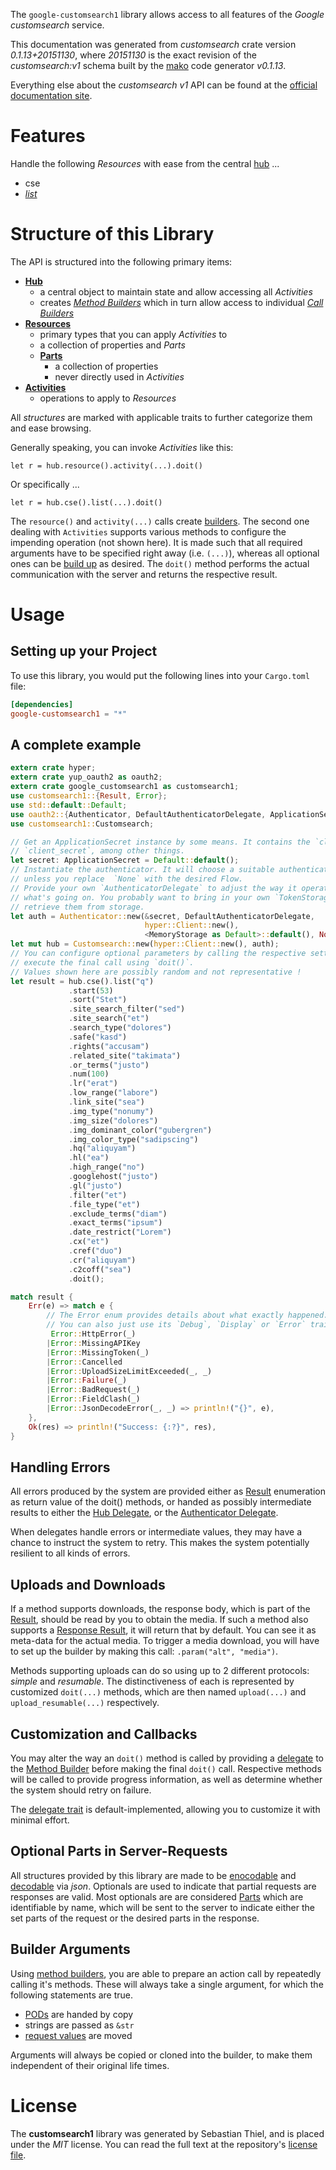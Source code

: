 <!---
DO NOT EDIT !
This file was generated automatically from 'src/mako/api/README.md.mako'
DO NOT EDIT !
-->
The `google-customsearch1` library allows access to all features of the *Google customsearch* service.

This documentation was generated from *customsearch* crate version *0.1.13+20151130*, where *20151130* is the exact revision of the *customsearch:v1* schema built by the [mako](http://www.makotemplates.org/) code generator *v0.1.13*.

Everything else about the *customsearch* *v1* API can be found at the
[official documentation site](https://developers.google.com/custom-search/v1/using_rest).
# Features

Handle the following *Resources* with ease from the central [hub](http://byron.github.io/google-apis-rs/google_customsearch1/struct.Customsearch.html) ... 

* cse
 * [*list*](http://byron.github.io/google-apis-rs/google_customsearch1/struct.CseListCall.html)




# Structure of this Library

The API is structured into the following primary items:

* **[Hub](http://byron.github.io/google-apis-rs/google_customsearch1/struct.Customsearch.html)**
    * a central object to maintain state and allow accessing all *Activities*
    * creates [*Method Builders*](http://byron.github.io/google-apis-rs/google_customsearch1/trait.MethodsBuilder.html) which in turn
      allow access to individual [*Call Builders*](http://byron.github.io/google-apis-rs/google_customsearch1/trait.CallBuilder.html)
* **[Resources](http://byron.github.io/google-apis-rs/google_customsearch1/trait.Resource.html)**
    * primary types that you can apply *Activities* to
    * a collection of properties and *Parts*
    * **[Parts](http://byron.github.io/google-apis-rs/google_customsearch1/trait.Part.html)**
        * a collection of properties
        * never directly used in *Activities*
* **[Activities](http://byron.github.io/google-apis-rs/google_customsearch1/trait.CallBuilder.html)**
    * operations to apply to *Resources*

All *structures* are marked with applicable traits to further categorize them and ease browsing.

Generally speaking, you can invoke *Activities* like this:

```Rust,ignore
let r = hub.resource().activity(...).doit()
```

Or specifically ...

```ignore
let r = hub.cse().list(...).doit()
```

The `resource()` and `activity(...)` calls create [builders][builder-pattern]. The second one dealing with `Activities` 
supports various methods to configure the impending operation (not shown here). It is made such that all required arguments have to be 
specified right away (i.e. `(...)`), whereas all optional ones can be [build up][builder-pattern] as desired.
The `doit()` method performs the actual communication with the server and returns the respective result.

# Usage

## Setting up your Project

To use this library, you would put the following lines into your `Cargo.toml` file:

```toml
[dependencies]
google-customsearch1 = "*"
```

## A complete example

```Rust
extern crate hyper;
extern crate yup_oauth2 as oauth2;
extern crate google_customsearch1 as customsearch1;
use customsearch1::{Result, Error};
use std::default::Default;
use oauth2::{Authenticator, DefaultAuthenticatorDelegate, ApplicationSecret, MemoryStorage};
use customsearch1::Customsearch;

// Get an ApplicationSecret instance by some means. It contains the `client_id` and 
// `client_secret`, among other things.
let secret: ApplicationSecret = Default::default();
// Instantiate the authenticator. It will choose a suitable authentication flow for you, 
// unless you replace  `None` with the desired Flow.
// Provide your own `AuthenticatorDelegate` to adjust the way it operates and get feedback about 
// what's going on. You probably want to bring in your own `TokenStorage` to persist tokens and
// retrieve them from storage.
let auth = Authenticator::new(&secret, DefaultAuthenticatorDelegate,
                              hyper::Client::new(),
                              <MemoryStorage as Default>::default(), None);
let mut hub = Customsearch::new(hyper::Client::new(), auth);
// You can configure optional parameters by calling the respective setters at will, and
// execute the final call using `doit()`.
// Values shown here are possibly random and not representative !
let result = hub.cse().list("q")
             .start(53)
             .sort("Stet")
             .site_search_filter("sed")
             .site_search("et")
             .search_type("dolores")
             .safe("kasd")
             .rights("accusam")
             .related_site("takimata")
             .or_terms("justo")
             .num(100)
             .lr("erat")
             .low_range("labore")
             .link_site("sea")
             .img_type("nonumy")
             .img_size("dolores")
             .img_dominant_color("gubergren")
             .img_color_type("sadipscing")
             .hq("aliquyam")
             .hl("ea")
             .high_range("no")
             .googlehost("justo")
             .gl("justo")
             .filter("et")
             .file_type("et")
             .exclude_terms("diam")
             .exact_terms("ipsum")
             .date_restrict("Lorem")
             .cx("et")
             .cref("duo")
             .cr("aliquyam")
             .c2coff("sea")
             .doit();

match result {
    Err(e) => match e {
        // The Error enum provides details about what exactly happened.
        // You can also just use its `Debug`, `Display` or `Error` traits
         Error::HttpError(_)
        |Error::MissingAPIKey
        |Error::MissingToken(_)
        |Error::Cancelled
        |Error::UploadSizeLimitExceeded(_, _)
        |Error::Failure(_)
        |Error::BadRequest(_)
        |Error::FieldClash(_)
        |Error::JsonDecodeError(_, _) => println!("{}", e),
    },
    Ok(res) => println!("Success: {:?}", res),
}

```
## Handling Errors

All errors produced by the system are provided either as [Result](http://byron.github.io/google-apis-rs/google_customsearch1/enum.Result.html) enumeration as return value of 
the doit() methods, or handed as possibly intermediate results to either the 
[Hub Delegate](http://byron.github.io/google-apis-rs/google_customsearch1/trait.Delegate.html), or the [Authenticator Delegate](http://byron.github.io/google-apis-rs/google_customsearch1/../yup-oauth2/trait.AuthenticatorDelegate.html).

When delegates handle errors or intermediate values, they may have a chance to instruct the system to retry. This 
makes the system potentially resilient to all kinds of errors.

## Uploads and Downloads
If a method supports downloads, the response body, which is part of the [Result](http://byron.github.io/google-apis-rs/google_customsearch1/enum.Result.html), should be
read by you to obtain the media.
If such a method also supports a [Response Result](http://byron.github.io/google-apis-rs/google_customsearch1/trait.ResponseResult.html), it will return that by default.
You can see it as meta-data for the actual media. To trigger a media download, you will have to set up the builder by making
this call: `.param("alt", "media")`.

Methods supporting uploads can do so using up to 2 different protocols: 
*simple* and *resumable*. The distinctiveness of each is represented by customized 
`doit(...)` methods, which are then named `upload(...)` and `upload_resumable(...)` respectively.

## Customization and Callbacks

You may alter the way an `doit()` method is called by providing a [delegate](http://byron.github.io/google-apis-rs/google_customsearch1/trait.Delegate.html) to the 
[Method Builder](http://byron.github.io/google-apis-rs/google_customsearch1/trait.CallBuilder.html) before making the final `doit()` call. 
Respective methods will be called to provide progress information, as well as determine whether the system should 
retry on failure.

The [delegate trait](http://byron.github.io/google-apis-rs/google_customsearch1/trait.Delegate.html) is default-implemented, allowing you to customize it with minimal effort.

## Optional Parts in Server-Requests

All structures provided by this library are made to be [enocodable](http://byron.github.io/google-apis-rs/google_customsearch1/trait.RequestValue.html) and 
[decodable](http://byron.github.io/google-apis-rs/google_customsearch1/trait.ResponseResult.html) via *json*. Optionals are used to indicate that partial requests are responses 
are valid.
Most optionals are are considered [Parts](http://byron.github.io/google-apis-rs/google_customsearch1/trait.Part.html) which are identifiable by name, which will be sent to 
the server to indicate either the set parts of the request or the desired parts in the response.

## Builder Arguments

Using [method builders](http://byron.github.io/google-apis-rs/google_customsearch1/trait.CallBuilder.html), you are able to prepare an action call by repeatedly calling it's methods.
These will always take a single argument, for which the following statements are true.

* [PODs][wiki-pod] are handed by copy
* strings are passed as `&str`
* [request values](http://byron.github.io/google-apis-rs/google_customsearch1/trait.RequestValue.html) are moved

Arguments will always be copied or cloned into the builder, to make them independent of their original life times.

[wiki-pod]: http://en.wikipedia.org/wiki/Plain_old_data_structure
[builder-pattern]: http://en.wikipedia.org/wiki/Builder_pattern
[google-go-api]: https://github.com/google/google-api-go-client

# License
The **customsearch1** library was generated by Sebastian Thiel, and is placed 
under the *MIT* license.
You can read the full text at the repository's [license file][repo-license].

[repo-license]: https://github.com/Byron/google-apis-rs/LICENSE.md
